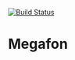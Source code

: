 [![Build Status](https://travis-ci.org/AliAlievALive/megafon.svg?branch=master)](https://travis-ci.org/AliAlievALive/megafon)
# Megafon 
